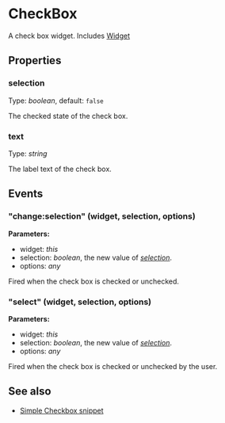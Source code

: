 ---
---
# CheckBox

A check box widget.
Includes [Widget](Widget.md)

## Properties

### selection
Type: *boolean*, default: `false`

The checked state of the check box.
### text

Type: *string*

The label text of the check box.

## Events

### "change:selection" (widget, selection, options)

**Parameters:**

- widget: *this*
- selection: *boolean*, the new value of *[selection](#selection)*.
- options: *any*

Fired when the check box is checked or unchecked.

### "select" (widget, selection, options)

**Parameters:**

- widget: *this*
- selection: *boolean*, the new value of *[selection](#selection)*.
- options: *any*

Fired when the check box is checked or unchecked by the user.


## See also

- [Simple Checkbox snippet](https://github.com/eclipsesource/tabris-js/blob/v1.8.0/snippets/checkbox/checkbox.js)
